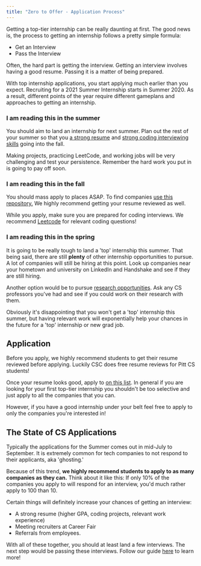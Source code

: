 ```yaml
---
title: "Zero to Offer - Application Process"
---
```


Getting a top-tier internship can be really daunting at first. The good news is, the process to getting an internship follows a pretty simple formula:

- Get an Interview
- Pass the Interview

Often, the hard part is getting the interview. Getting an interview involves having a good resume. Passing it is a matter of being prepared.

With top internship applications, you  start applying
much earlier than you expect. Recruiting for a 2021 Summer Internship
starts in Summer 2020. As a result, different points of the year require different gameplans and approaches to getting an internship.

### I am reading this in the summer

You should aim to land an internship for next summer. Plan out the rest of your summer so that you [a strong resume](/zero-to-offer/resume)  and [strong coding interviewing skills](/zero-to-offer/interview-prep) going into the fall.

Making projects, practicing LeetCode, and working jobs will be very challenging and test your persistence. Remember the hard work you put in is going to pay off soon.  

### I am reading this in the fall

You should mass apply to places ASAP. To find companies [use this repository.]([https://github.com/Pitt-CSC/Summer2021-Internships](https://github.com/Pitt-CSC/Summer2021-Internships)) We highly recommend getting your resume reviewed as well.   

While you apply, make sure you are prepared for coding interviews. We recommend [Leetcode]([http://leetcode.com/](http://leetcode.com/)) for relevant coding questions! 


### I am reading this in the spring

It is going to be really tough to land a 'top' internship this
summer. That being said, there are still **plenty** of other
internship opportunities to pursue.  A lot of companies will still be hiring at this point. Look up companies near your hometown and university on LinkedIn and Handshake and see if they are still hiring.

Another option would be to pursue [research opportunities]([https://pittcs.wiki/guides/research/](https://pittcs.wiki/guides/research/)). Ask any CS professors you've had and see if you could work on their research with them. 

Obviously it's disappointing that you won't get a 'top' internship this summer, but having relevant work will exponentially help your chances in the future for a 'top' internship or new grad job. 


## Application

Before you apply, we highly recommend students to get their resume reviewed before applying. Luckily CSC does free resume reviews for Pitt CS students! 

Once your resume looks good, apply to [on this list]([https://github.com/Pitt-CSC/Summer2021-Internships](https://github.com/Pitt-CSC/Summer2021-Internships)).  In general if you are looking for your first top-tier internship you shouldn't be too selective and just apply to all the companies that you can.  

However, if you have a good internship under your belt feel free to apply to only the companies you're interested in!


## The State of CS Applications

Typically the applications for the Summer comes out in mid-July to September.  It is extremely common for tech companies to not respond to their applicants, aka 'ghosting.' 

Because of this trend, **we highly recommend students to apply to as many companies as they can.** Think about it like this: If only 10% of the companies you apply to will respond for an interview, you'd much rather apply to 100 than 10. 

Certain things will definitely increase your chances of getting an interview:

- A strong resume (higher GPA, coding projects, relevant work experience)
- Meeting recruiters at Career Fair
- Referrals from employees.

With all of these together, you should at least land
a few interviews. The next step would be passing these interviews. Follow our guide [here](/zero-to-offer/interview-prep) to learn more!
